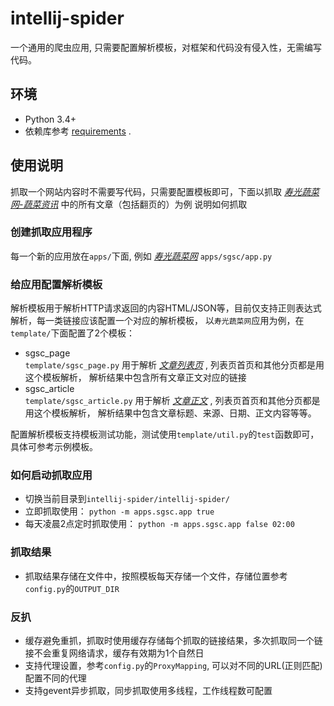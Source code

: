 # intellij-spider
一个通用的爬虫应用, 只需要配置解析模板，对框架和代码没有侵入性，无需编写代码。

## 环境
* Python 3.4+
* 依赖库参考 [requirements](./requirements.txt) .
## 使用说明
抓取一个网站内容时不需要写代码，只需要配置模板即可，下面以抓取 [*寿光蔬菜网-蔬菜资讯*](http://sg.vegnet.com.cn/News/List) 中的所有文章（包括翻页的）为例
说明如何抓取

### 创建抓取应用程序
每一个新的应用放在`apps/`下面, 例如 [*寿光蔬菜网*](./apps/sgsc/app.py) `apps/sgsc/app.py`

### 给应用配置解析模板
解析模板用于解析HTTP请求返回的内容HTML/JSON等，目前仅支持正则表达式解析，每一类链接应该配置一个对应的解析模板，
以`寿光蔬菜网`应用为例，在`template/`下面配置了2个模板：
* sgsc_page  
`template/sgsc_page.py` 用于解析 [*文章列表页*](http://sg.vegnet.com.cn/News/List) , 列表页首页和其他分页都是用这个模板解析，
解析结果中包含所有文章正文对应的链接
* sgsc_article  
`template/sgsc_article.py` 用于解析 [*文章正文*](http://sg.vegnet.com.cn/News/Detail/1220502) , 列表页首页和其他分页都是用这个模板解析，
解析结果中包含文章标题、来源、日期、正文内容等等。

配置解析模板支持模板测试功能，测试使用`template/util.py`的`test`函数即可，具体可参考示例模板。

### 如何启动抓取应用
* 切换当前目录到`intellij-spider/intellij-spider/`
* 立即抓取使用：
`python -m apps.sgsc.app true`
* 每天凌晨2点定时抓取使用：
`python -m apps.sgsc.app false 02:00 `

### 抓取结果
* 抓取结果存储在文件中，按照模板每天存储一个文件，存储位置参考`config.py`的`OUTPUT_DIR`

### 反扒
* 缓存避免重抓，抓取时使用缓存存储每个抓取的链接结果，多次抓取同一个链接不会重复网络请求，缓存有效期为1个自然日
* 支持代理设置，参考`config.py`的`ProxyMapping`, 可以对不同的URL(正则匹配)配置不同的代理
* 支持gevent异步抓取，同步抓取使用多线程，工作线程数可配置